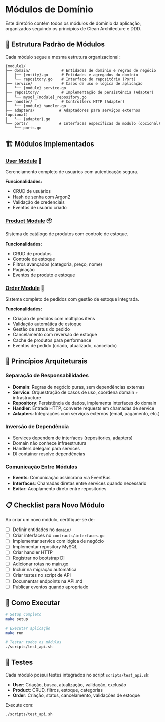 # Módulos de Domínio

Este diretório contém todos os módulos de domínio da aplicação, organizados seguindo os princípios de Clean Architecture e DDD.

## 📁 Estrutura Padrão de Módulos

Cada módulo segue a mesma estrutura organizacional:

```
{module}/
├── domain/              # Entidades de domínio e regras de negócio
│   ├── {entity}.go      # Entidades e agregados do domínio
│   └── repository.go    # Interface do repositório (Port)
├── service/             # Casos de uso e lógica de aplicação
│   └── {module}_service.go
├── repository/          # Implementação de persistência (Adapter)
│   └── mysql_{module}_repository.go
├── handler/             # Controllers HTTP (Adapter)
│   └── {module}_handler.go
├── adapters/           # Adaptadores para serviços externos (opcional)
│   └── {adapter}.go
└── ports/              # Interfaces específicas do módulo (opcional)
    └── ports.go
```

## 🏗️ Módulos Implementados

### [User Module](./user/) 👤
Gerenciamento completo de usuários com autenticação segura.

**Funcionalidades:**
- CRUD de usuários
- Hash de senha com Argon2
- Validação de credenciais
- Eventos de usuário criado

### [Product Module](./product/) 📦
Sistema de catálogo de produtos com controle de estoque.

**Funcionalidades:**
- CRUD de produtos
- Controle de estoque
- Filtros avançados (categoria, preço, nome)
- Paginação
- Eventos de produto e estoque

### [Order Module](./order/) 🛒
Sistema completo de pedidos com gestão de estoque integrada.

**Funcionalidades:**
- Criação de pedidos com múltiplos itens
- Validação automática de estoque
- Gestão de status do pedido
- Cancelamento com reversão de estoque
- Cache de produtos para performance
- Eventos de pedido (criado, atualizado, cancelado)

## 🔧 Princípios Arquiteturais

### Separação de Responsabilidades
- **Domain**: Regras de negócio puras, sem dependências externas
- **Service**: Orquestração de casos de uso, coordena domain + infrastructure
- **Repository**: Persistência de dados, implementa interfaces do domain
- **Handler**: Entrada HTTP, converte requests em chamadas de service
- **Adapters**: Integrações com serviços externos (email, pagamento, etc.)

### Inversão de Dependência
- Services dependem de interfaces (repositories, adapters)
- Domain não conhece infraestrutura
- Handlers delegam para services
- DI container resolve dependências

### Comunicação Entre Módulos
- **Events**: Comunicação assíncrona via EventBus
- **Interfaces**: Chamadas diretas entre services quando necessário
- **Evitar**: Acoplamento direto entre repositories

## 📋 Checklist para Novo Módulo

Ao criar um novo módulo, certifique-se de:

- [ ] Definir entidades no `domain/`
- [ ] Criar interfaces no `contracts/interfaces.go`
- [ ] Implementar service com lógica de negócio
- [ ] Implementar repository MySQL
- [ ] Criar handler HTTP
- [ ] Registrar no bootstrap DI
- [ ] Adicionar rotas no main.go
- [ ] Incluir na migração automática
- [ ] Criar testes no script de API
- [ ] Documentar endpoints na API.md
- [ ] Publicar eventos quando apropriado

## 🚀 Como Executar

```bash
# Setup completo
make setup

# Executar aplicação
make run

# Testar todos os módulos
./scripts/test_api.sh
```

## 🧪 Testes

Cada módulo possui testes integrados no script `scripts/test_api.sh`:

- **User**: Criação, busca, atualização, validação, exclusão
- **Product**: CRUD, filtros, estoque, categorias
- **Order**: Criação, status, cancelamento, validações de estoque

Execute com:
```bash
./scripts/test_api.sh
```